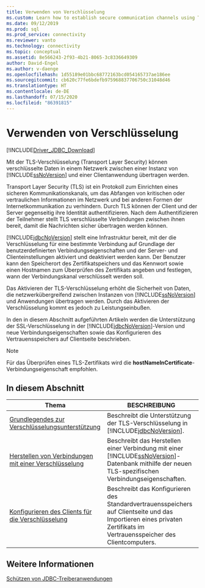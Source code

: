 ```yaml
---
title: Verwenden von Verschlüsselung
ms.custom: Learn how to establish secure communication channels using TLS encryption with your SQL database connections.
ms.date: 09/12/2019
ms.prod: sql
ms.prod_service: connectivity
ms.reviewer: vanto
ms.technology: connectivity
ms.topic: conceptual
ms.assetid: 8e566243-2f93-4b21-8065-3c8336649309
author: David-Engel
ms.author: v-daenge
ms.openlocfilehash: 1d55189e01bbc68772163bcd054165737ae186ee
ms.sourcegitcommit: cb620c77fe6bdefb975968837706750c31048d46
ms.translationtype: HT
ms.contentlocale: de-DE
ms.lasthandoff: 07/15/2020
ms.locfileid: "86391815"
---
```

# <a name="using-encryption"></a>Verwenden von Verschlüsselung

[!INCLUDE[Driver_JDBC_Download](../../includes/driver_jdbc_download.md)]

Mit der TLS-Verschlüsselung (Transport Layer Security) können verschlüsselte Daten in einem Netzwerk zwischen einer Instanz von [!INCLUDE[ssNoVersion](../../includes/ssnoversion-md.md)] und einer Clientanwendung übertragen werden.  
  
Transport Layer Security (TLS) ist ein Protokoll zum Einrichten eines sicheren Kommunikationskanals, um das Abfangen von kritischen oder vertraulichen Informationen im Netzwerk und bei anderen Formen der Internetkommunikation zu verhindern. Durch TLS können der Client und der Server gegenseitig ihre Identität authentifizieren. Nach dem Authentifizieren der Teilnehmer stellt TLS verschlüsselte Verbindungen zwischen ihnen bereit, damit die Nachrichten sicher übertragen werden können.  
  
[!INCLUDE[jdbcNoVersion](../../includes/jdbcnoversion_md.md)] stellt eine Infrastruktur bereit, mit der die Verschlüsselung für eine bestimmte Verbindung auf Grundlage der benutzerdefinierten Verbindungseigenschaften und der Server- und Clienteinstellungen aktiviert und deaktiviert werden kann. Der Benutzer kann den Speicherort des Zertifikatspeichers und das Kennwort sowie einen Hostnamen zum Überprüfen des Zertifikats angeben und festlegen, wann der Verbindungskanal verschlüsselt werden soll.  
  
Das Aktivieren der TLS-Verschlüsselung erhöht die Sicherheit von Daten, die netzwerkübergreifend zwischen Instanzen von [!INCLUDE[ssNoVersion](../../includes/ssnoversion-md.md)] und Anwendungen übertragen werden. Durch das Aktivieren der Verschlüsselung kommt es jedoch zu Leistungseinbußen.  
  
In den in diesem Abschnitt aufgeführten Artikeln werden die Unterstützung der SSL-Verschlüsselung in der [!INCLUDE[jdbcNoVersion](../../includes/jdbcnoversion_md.md)]-Version und neue Verbindungseigenschaften sowie das Konfigurieren des Vertrauensspeichers auf Clientseite beschrieben.  
  
> [!NOTE]  
> Für das Überprüfen eines TLS-Zertifikats wird die **hostNameInCertificate**-Verbindungseigenschaft empfohlen.  

## <a name="in-this-section"></a>In diesem Abschnitt  

| Thema                                                                                                        | BESCHREIBUNG                                                                                                                                           |
| ------------------------------------------------------------------------------------------------------------ | ----------------------------------------------------------------------------------------------------------------------------------------------------- |
| [Grundlegendes zur Verschlüsselungsunterstützung](../../connect/jdbc/understanding-ssl-support.md)                                 | Beschreibt die Unterstützung der TLS-Verschlüsselung in [!INCLUDE[jdbcNoVersion](../../includes/jdbcnoversion_md.md)].                                              |
| [Herstellen von Verbindungen mit einer Verschlüsselung](../../connect/jdbc/connecting-with-ssl-encryption.md)                       | Beschreibt das Herstellen einer Verbindung mit einer [!INCLUDE[ssNoVersion](../../includes/ssnoversion-md.md)]-Datenbank mithilfe der neuen TLS-spezifischen Verbindungseigenschaften. |
| [Konfigurieren des Clients für die Verschlüsselung](../../connect/jdbc/configuring-the-client-for-ssl-encryption.md) | Beschreibt das Konfigurieren des Standardvertrauensspeichers auf Clientseite und das Importieren eines privaten Zertifikats im Vertrauensspeicher des Clientcomputers.   |
  
## <a name="see-also"></a>Weitere Informationen

[Schützen von JDBC-Treiberanwendungen](../../connect/jdbc/securing-jdbc-driver-applications.md)  
